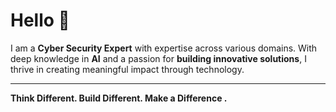 # Hello 👋 

I am a **Cyber Security Expert** with expertise across various domains. With deep knowledge in **AI** and a passion for **building innovative solutions**, I thrive in creating meaningful impact through technology.

---

**Think Different. Build Different. Make a Difference
.**
